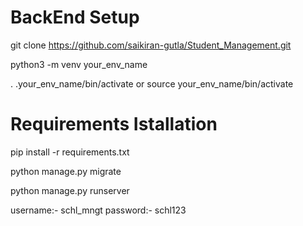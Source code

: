 # BackEnd Setup

git clone https://github.com/saikiran-gutla/Student_Management.git

python3 -m venv your_env_name

. .your_env_name/bin/activate or source your_env_name/bin/activate

# Requirements Istallation

pip install -r requirements.txt

python manage.py migrate

python manage.py runserver

username:- schl_mngt
password:- schl123
